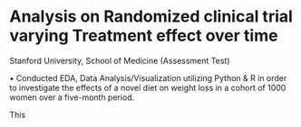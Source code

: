 # Analysis on Randomized clinical trial varying Treatment effect over time	
Stanford University, School of Medicine (Assessment Test)

•	Conducted EDA, Data Analysis/Visualization utilizing Python & R in order to investigate the effects of a novel diet on weight loss in a cohort of 1000 women over a five-month period.

This 

